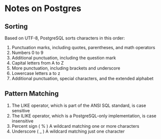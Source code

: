 # Notes on Postgres

## Sorting
Based on UTF-8, PostgreSQL sorts characters in this
order:
1. Punctuation marks, including quotes, parentheses, and math
operators
2. Numbers 0 to 9
3. Additional punctuation, including the question mark
4. Capital letters from A to Z
5. More punctuation, including brackets and underscore
6. Lowercase letters a to z
7. Additional punctuation, special characters, and the extended
alphabet

## Pattern Matching

1) The LIKE operator, which is part of the ANSI SQL standard, is case sensitive
2) The ILIKE operator, which is a PostgreSQL-only implementation, is case insensitive
3) Percent sign ( % ) A wildcard matching one or more characters
4) Underscore ( _ ) A wildcard matching just one character